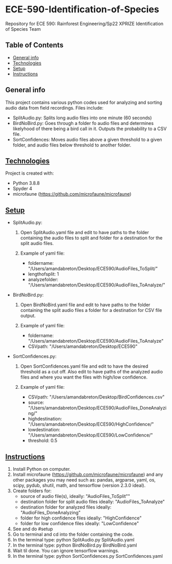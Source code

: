 # ECE-590-Identification-of-Species
Repository for ECE 590: Rainforest Engineering/Sp22 XPRIZE Identification of Species Team

## Table of Contents
* [General info](#general-info)
* [Technologies](#technologies)
* [Setup](#setup)
* [Instructions](#instructions)

## General info
This project contains various python codes used for analyzing and sorting audio
data from field recordings. Files include: 

* SplitAudio.py: Splits long audio files into one minute (60 seconds) 
* BirdNoBird.py: Goes through a folder fo audio files and determines likelyhood 
  of there being a bird call in it. Outputs the probability to a CSV file. 
* SortConfidences: Moves audio files above a given threshold to a given
  folder, and audio files below threshold to another folder.

## [Technologies](#technologies)
Project is created with: 
* Python 3.8.8
* Spyder 4
* microfaune (https://github.com/microfaune/microfaune)

## [Setup](#setup)

* SplitAudio.py:
    1. Open SplitAudio.yaml file and edit to have paths to the folder containing the 
    audio files to split and folder for a destination for the split audio files. 
    
    2. Example of yaml file: 
          * foldername: "/Users/amandabreton/Desktop/ECE590/AudioFiles_ToSplit/"
          * lengthofsplit: 1
          * analyzefolder: "/Users/amandabreton/Desktop/ECE590/AudioFiles_ToAnalyze/"

* BirdNoBird.py:
    1. Open BirdNoBird.yaml file and edit to have paths to the folder containing the 
    split audio files a folder for a destination for CSV file output. 
    
    2. Example of yaml file: 
          * foldername: "/Users/amandabreton/Desktop/ECE590/AudioFiles_ToAnalyze"
          * CSVpath: "/Users/amandabreton/Desktop/ECE590"

*  SortConfidences.py: 
    1. Open SortConfidences.yaml file and edit to have the desired threshold as
    a cut off. Also edit to have paths of the analyzed audio files and where you
    want the files with high/low confidence. 
    
    2. Example of yaml file:
        * CSVpath: "/Users/amandabreton/Desktop/BirdConfidences.csv"
        * source: "/Users/amandabreton/Desktop/ECE590/AudioFiles_DoneAnalyzing/"
        * highdestination: "/Users/amandabreton/Desktop/ECE590/HighConfidence/"
        * lowdestination: "/Users/amandabreton/Desktop/ECE590/LowConfidence/"
        * threshold: 0.5


## [Instructions](#instructions)

1. Install Python on computer. 
2. Install microfaune (https://github.com/microfaune/microfaune) and any other 
  packages you may need such as: pandas, argparse, yaml, os, scipy, pydub, 
  shutil, math, and tensorflow (version 2.3.0 ideal). 
3. Create folders for: 
    * source of audio file(s), ideally: "AudioFiles_ToSplit""
    * destination folder for split audio files ideally: "AudioFiles_ToAnalyze"
    * destination folder for analyzed files ideally: "AudioFiles_DoneAnalyzing"
    * folder for high confidence files ideally: "HighConfidence"
    * folder for low confidence files ideally: "LowConfidence"
4. See and do #setup 
5. Go to terminal and cd into the folder containing the code. 
6. In the terminal type: python SplitAudio.py SplitAudio.yaml
7. In the terminal type: python BirdNoBird.py BirdNoBird.yaml
8. Wait til done. You can ignore tensorflow warnings. 
9. In the terminal type: python SortConfidences.py SortConfidences.yaml 